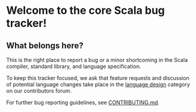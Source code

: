 # Welcome to the core Scala bug tracker!

## What belongs here?

This is the right place to report a bug or a minor shortcoming in the Scala compiler, standard library, and language specification.

To keep this tracker focused, we ask that feature requests and discussion of potential language changes take place in the [language design](https://contributors.scala-lang.org/c/language-design) category on our contributors forum.

For further bug reporting guidelines, see [CONTRIBUTING.md](https://github.com/scala/bug/blob/master/CONTRIBUTING.md).
